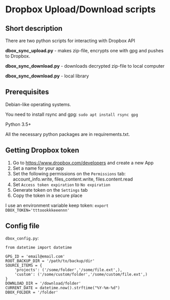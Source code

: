 # Dropbox Upload/Download scripts

## Short description

There are two python scripts for interacting with Dropbox API

**dbox_sync_upload.py** - makes zip-file, encrypts one with gpg and pushes to Dropbox.

**dbox_sync_download.py** - downloads decrypted zip-file to local computer

**dbox_sync_download.py** - local library

## Prerequisites

Debian-like operating systems.

You need to install rsync and gpg: `sudo apt install rsync gpg`

Python 3.5+

All the necessary python packages are in requirements.txt.

## Getting Dropbox token

1. Go to <https://www.dropbox.com/developers> and create a new App
2. Set a name for your app
3. Set the following permissions on the `Permissions` tab: account_info.write, files_content.write, files.content.read
4. Set `Access token expiration` to `No expiration`
5. Generate token on the `Settings` tab
6. Copy the token in a secure place

I use an environment variable keep token:
`export DBOX_TOKEN='tttoookkkeeennn'`

## Config file

`dbox_config.py`:

```
from datetime import datetime

GPG_ID = 'email@email.com'
ROOT_BACKUP_DIR = '/path/to/backup/dir'
SOURCE_ITEMS = {
    'projects': ('/some/folder','/some/file.ext',),
    'custom': ('/some/custom/folder','/some/custom/file.ext',)
}
DOWNLOAD_DIR = '/download/folder'
CURRENT_DATE = datetime.now().strftime("%Y-%m-%d")
DBOX_FOLDER = '/folder'
```